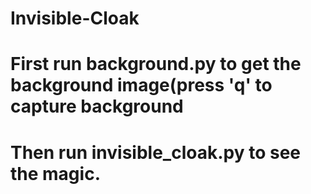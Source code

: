 # Invisible-Cloak

# First run background.py to get the background image(press 'q' to capture background
# Then run invisible_cloak.py to see the magic.
